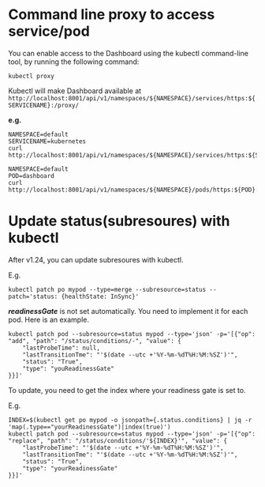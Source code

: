 # Command line proxy to access service/pod

You can enable access to the Dashboard using the kubectl command-line tool, by running the following command:

```
kubectl proxy
```

Kubectl will make Dashboard available at `http://localhost:8001/api/v1/namespaces/${NAMESPACE}/services/https:${SERVICENAME}:/proxy/`

**e.g.**
```
NAMESPACE=default
SERVICENAME=kubernetes
curl http://localhost:8001/api/v1/namespaces/${NAMESPACE}/services/https:${SERVICENAME}:/proxy/
```

```
NAMESPACE=default
POD=dashboard
curl http://localhost:8001/api/v1/namespaces/${NAMESPACE}/pods/https:${POD}:443/proxy/
```

# Update status(subresoures) with kubectl

After v1.24, you can update subresoures with kubectl.

E.g.
```
kubectl patch po mypod --type=merge --subresource=status --patch='status: {healthState: InSync}'
```

***readinessGate*** is not set automatically. You need to implement it for each pod. Here is an example.

```
kubectl patch pod --subresource=status mypod --type='json' -p='[{"op": "add", "path": "/status/conditions/-", "value": {
    "lastProbeTime": null, 
    "lastTransitionTme": "'$(date --utc +'%Y-%m-%dT%H:%M:%SZ')'", 
    "status": "True", 
    "type": "youReadinessGate"
}}]'
```

To update, you need to get the index where your readiness gate is set to.

E.g.
```
INDEX=$(kubectl get po mypod -o jsonpath={.status.conditions} | jq -r 'map(.type=="yourReadinessGate")|index(true)')
kubectl patch pod --subresource=status mypod --type='json' -p='[{"op": "replace", "path": "/status/conditions/'${INDEX}'", "value": {
    "lastProbeTime": "'$(date --utc +'%Y-%m-%dT%H:%M:%SZ')'", 
    "lastTransitionTme": "'$(date --utc +'%Y-%m-%dT%H:%M:%SZ')'", 
    "status": "True", 
    "type": "yourReadinessGate"
}}]'
```

